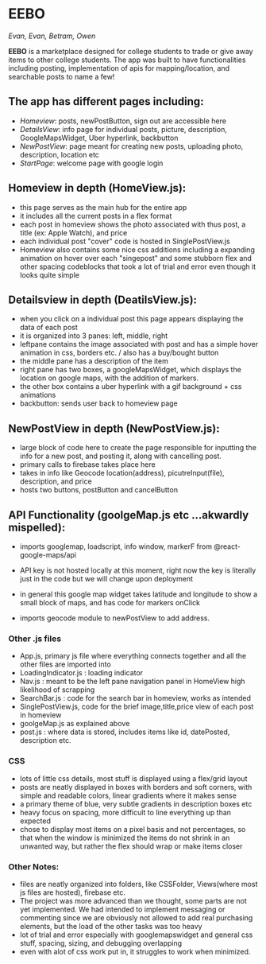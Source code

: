 # **EEBO**
 _Evan, Evan, Betram, Owen_

**EEBO** is a marketplace designed for college students to trade or give away items to other college students. 
The app was built to have functionalities including posting, implementation of apis for mapping/location, and searchable posts to name a few!

## The app has different pages including:

  * _Homeview_: posts, newPostButton, sign out are accessible here
  * _DetailsView_: info page for individual posts, picture, description, GoogleMapsWidget, Uber hyperlink, backbutton
  * _NewPostView_: page meant for creating new posts, uploading photo, description, location etc
  * _StartPage_: welcome page with google login
  
## Homeview in depth (HomeView.js):
  * this page serves as the main hub for the entire app
  * it includes all the current posts in a flex format
  * each post in homeview shows the photo associated with thus post, a title (ex: Apple Watch), and price
  * each individual post "cover" code is hosted in SinglePostView.js
  * Homeview also contains some nice css additions including a expanding animation on hover over each "singepost" and some stubborn flex and other spacing codeblocks that took a lot of trial and error even though it looks quite simple

## Detailsview in depth (DeatilsView.js):
  * when you click on a individual post this page appears displaying the data of each post
  * it is organized into 3 panes: left, middle, right
  * leftpane contains the image associated with post and has a simple hover animation in css, borders etc. / also has a buy/bought button
  * the middle pane has a description of the item
  * right pane has two boxes, a googleMapsWidget, which displays the location on google maps, with the addition of markers. 
  * the other box contains a uber hyperlink with a gif background + css animations
  * backbutton: sends user back to homeview page

## NewPostView in depth (NewPostView.js):
  * large block of code here to create the page responsible for inputting the info for a new post, and posting it, along with cancelling post.
  * primary calls to firebase takes place here
  * takes in info like Geocode location(address), picutreInput(file), description, and price
  * hosts two buttons, postButton and cancelButton

## API Functionality (goolgeMap.js etc ...akwardly mispelled):
  * imports googlemap, loadscript, info window, markerF from @react-google-maps/api
  * API key is not hosted locally at this moment, right now the key is literally just in the code but we will change upon deployment
  * in general this google map widget takes latitude and longitude to show a small block of maps, and has code for markers onClick

  * imports geocode module to newPostView to add address.

### Other .js files
  * App.js, primary js file where everything connects together and all the other files are imported into
  * LoadingIndicator.js : loading indicator
  * Nav.js : meant to be the left pane navigation panel in HomeView high likelihood of scrapping
  * SearchBar.js : code for the search bar in homeview, works as intended
  * SinglePostView.js, code for the brief image,title,price view of each post in homeview
  * goolgeMap.js as explained above
  * post.js : where data is stored, includes items like id, datePosted, description etc.

### CSS
  * lots of little css details, most stuff is displayed using a flex/grid layout
  * posts are neatly displayed in boxes with borders and soft corners, with simple and readable colors, linear gradients where it makes sense
  * a primary theme of blue, very subtle gradients in description boxes etc
  * heavy focus on spacing, more difficult to line everything up than expected
  * chose to display most items on a pixel basis and not percentages, so that when the window is minimized the items do not shrink in an unwanted way, but rather the flex should wrap or make items closer

### Other Notes:
  * files are neatly organized into folders, like CSSFolder, Views(where most js files are hosted), firebase etc.
  * The project was more advanced than we thought, some parts are not yet implemented. We had intended to implement messaging or commenting since we are obviously not allowed to add real purchasing elements, but the load of the other tasks was too heavy
  * lot of trial and error especially with googlemapswidget and general css stuff, spacing, sizing, and debugging overlapping
  * even with alot of css work put in, it struggles to work when minimized.
  

